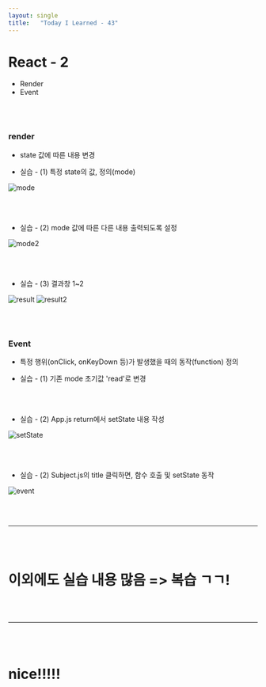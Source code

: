 ```yaml
---
layout: single
title:   "Today I Learned - 43"
---
```


# React - 2
  * Render
  * Event

<br>
<br>

### render
  * state 값에 따른 내용 변경

  * 실습 - (1) 특정 state의 값, 정의(mode)

![mode](https://rightmemory1999.github.io/images/data0610/mode.png)

<br>
<br>

  * 실습 - (2) mode 값에 따른 다른 내용 출력되도록 설정

![mode2](https://rightmemory1999.github.io/images/data0610/mode2.png)

<br>
<br>

  * 실습 - (3) 결과창 1~2

![result](https://rightmemory1999.github.io/images/data0610/result.png)
![result2](https://rightmemory1999.github.io/images/data0610/result2.png)

<br>
<br>

### Event
  * 특정 행위(onClick, onKeyDown 등)가 발생했을 때의 동작(function) 정의

  * 실습 - (1) 기존 mode 초기값 'read'로 변경

<br>
<br>

  * 실습 - (2) App.js  return에서 setState 내용 작성

![setState](https://rightmemory1999.github.io/images/data0610/setState.png)

<br>
<br>

  * 실습 - (2) Subject.js의 title 클릭하면, 함수 호출 및 setState 동작

![event](https://rightmemory1999.github.io/images/data0610/event.png)


<br>
<br>

* * *

<br>
<br>

# 이외에도 실습 내용 많음 => 복습 ㄱㄱ!

<br>
<br>

* * *

<br>
<br>

# nice!!!!!
